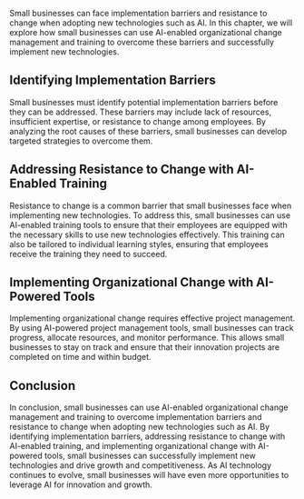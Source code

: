 

Small businesses can face implementation barriers and resistance to change when adopting new technologies such as AI. In this chapter, we will explore how small businesses can use AI-enabled organizational change management and training to overcome these barriers and successfully implement new technologies.

Identifying Implementation Barriers
-----------------------------------

Small businesses must identify potential implementation barriers before they can be addressed. These barriers may include lack of resources, insufficient expertise, or resistance to change among employees. By analyzing the root causes of these barriers, small businesses can develop targeted strategies to overcome them.

Addressing Resistance to Change with AI-Enabled Training
--------------------------------------------------------

Resistance to change is a common barrier that small businesses face when implementing new technologies. To address this, small businesses can use AI-enabled training tools to ensure that their employees are equipped with the necessary skills to use new technologies effectively. This training can also be tailored to individual learning styles, ensuring that employees receive the training they need to succeed.

Implementing Organizational Change with AI-Powered Tools
--------------------------------------------------------

Implementing organizational change requires effective project management. By using AI-powered project management tools, small businesses can track progress, allocate resources, and monitor performance. This allows small businesses to stay on track and ensure that their innovation projects are completed on time and within budget.

Conclusion
----------

In conclusion, small businesses can use AI-enabled organizational change management and training to overcome implementation barriers and resistance to change when adopting new technologies such as AI. By identifying implementation barriers, addressing resistance to change with AI-enabled training, and implementing organizational change with AI-powered tools, small businesses can successfully implement new technologies and drive growth and competitiveness. As AI technology continues to evolve, small businesses will have even more opportunities to leverage AI for innovation and growth.
